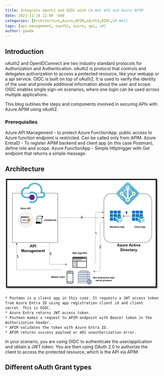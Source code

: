 ```yaml
---
title: Integrate oAuth2 and OIDC with C#.Net API and Azure APIM
date: 2023-11-18 12:00 -500
categories: [Architecture,Azure,APIM,oAuth2,OIDC,C#.Net]
tags: [api-management, oauth2, azure, api, c#]
author: gowda
---
```


## Introduction
oAuth2 and OpenIDConnect are two industry standard protocols for Authorization and Authentication. oAuth2 is protocol that controls and delegates authorization to access a protected resource, like your webapp or a api service.
OIDC is built on top of oAuth2. It is used to verify the identity of the user and provide additional information about the user and scope. OIDC enables single sign-on scenarios, where one login can be used across multiple applications. 

This blog outlines the steps and components involved in securing APIs with Azure APIM using oAuth2.

### Prerequisites
Azure API Management - to protect Azure FunctionApp. public access to Azure function endpoint is restricted. Can be called only from APIM.
Azure EntraID - To register APIM backend and client app (in this case Postman), define role and scope.
Azure FunctionApp - Simple Httptrigger with Get endpoint that returns a simple message.


## Architecture

![Desktop View](/assets/img/oauth/oauth2-oidc-azentraid.png)

    * Postman is a client app in this case. It requests a JWT access token from Azure Entra ID using app registration client id and client secret. This is OIDC.
    * Azure Entra returns JWT access token.
    * Postman makes a request to APIM endpoint with Bearer token in the Authorization header.
    * APIM validates the token with Azure Entra ID.
    * APIM returns success payload or 401 unauthorization error.

In your scenario, you are using OIDC to authenticate the user/application and obtain a JWT token. You are then using OAuth 2.0 to authorize the client to access the protected resource, which is the API via APIM.

## Different oAuth Grant types


